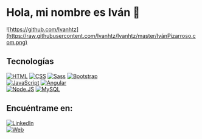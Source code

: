 # Hola, mi nombre es Iván 👋

![https://github.com/Ivanhtz](https://raw.githubusercontent.com/Ivanhtz/Ivanhtz/master/IvánPizarroso.com.png)

## Tecnologías

[![HTML](https://img.shields.io/badge/HTML-FA7343?style=for-the-badge&logo=html5&logoColor=white&labelColor=101010)]()
[![CSS](https://img.shields.io/badge/CSS-2465f1?style=for-the-badge&logo=css3&logoColor=white&labelColor=101010)]()
[![Sass](https://img.shields.io/badge/Sass-cc6699?style=for-the-badge&logo=Sass3&logoColor=white&labelColor=101010)]()
[![Bootstrap](https://img.shields.io/badge/Bootstrap-563d7c?style=for-the-badge&logo=bootstrap3&logoColor=white&labelColor=101010)]()
</br>
[![JavaScript](https://img.shields.io/badge/JavaScript-F7DF1E?style=for-the-badge&logo=javascript&logoColor=white&labelColor=101010)]()
[![Angular](https://img.shields.io/badge/Angular-dd0031?style=for-the-badge&logo=angular&logoColor=white&labelColor=101010)]()
</br>
[![Node.JS](https://img.shields.io/badge/Node.JS-339933?style=for-the-badge&logo=node.js&logoColor=white&labelColor=101010)]()
[![MySQL](https://img.shields.io/badge/MySQL-4479A1?style=for-the-badge&logo=mysql&logoColor=white&labelColor=101010)]()

## Encuéntrame en:

[![LinkedIn](https://img.shields.io/badge/LinkedIn-iván_pizarroso_álvarez-0a66c2?style=for-the-badge&logo=linkedin&logoColor=white&labelColor=101010)](https://www.linkedin.com/in/iván-pizarroso-álvarez)
</br>
[![Web](https://img.shields.io/badge/Web-ivanpizarroso.com-4c314e?style=for-the-badge&logo=dev.to&logoColor=white&labelColor=101010)](https://ivanpizarroso.com) 
